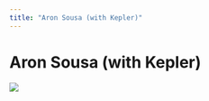 ```yaml
---
title: "Aron Sousa (with Kepler)"
---
```


# Aron Sousa (with Kepler)

![][1]

 [1]: /images/SousaAron_Kepler.jpg